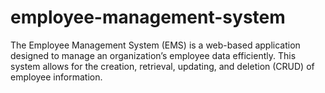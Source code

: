 # employee-management-system
The Employee Management System (EMS) is a web-based application designed to manage an organization’s employee data efficiently. This system allows for the creation, retrieval, updating, and deletion (CRUD) of employee information. 
